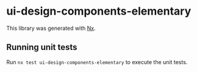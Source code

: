 # ui-design-components-elementary

This library was generated with [Nx](https://nx.dev).

## Running unit tests

Run `nx test ui-design-components-elementary` to execute the unit tests.
